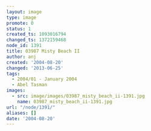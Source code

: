 ```yaml
---
layout: image
type: image
promote: 0
status: 1
created_ts: 1093016794
changed_ts: 1372159468
node_id: 1391
title: 03987 Misty Beach II
author: anj
created: '2004-08-20'
changed: '2013-06-25'
tags:
  - 2004/01 - January 2004
  - Abel Tasman
images:
  - src: image/images/03987_misty_beach_ii-1391.jpg
    name: 03987_misty_beach_ii-1391.jpg
url: "/node/1391/"
aliases: []
date: '2004-08-20'
---
```


